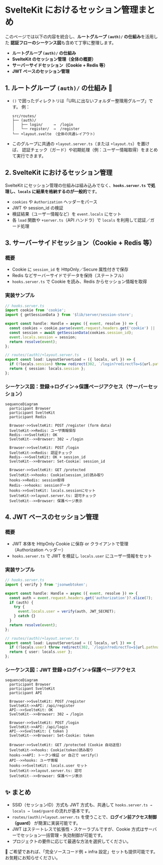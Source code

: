 # SvelteKit におけるセッション管理まとめ

このページでは以下の内容を統合し、**ルートグループ `(auth)/` の仕組み**を活用した **認証フローのシーケンス図**も含めて丁寧に整理します。

* **ルートグループ `(auth)/` の仕組み**
* **SvelteKit のセッション管理（全体の概要）**
* **サーバーサイドセッション（Cookie + Redis 等）**
* **JWT ベースのセッション管理**


## 1. ルートグループ `(auth)/` の仕組み 🧩

* `()` で囲ったディレクトリは「URLに出ないフォルダー整理用グループ」です。
  例：

  ```
  src/routes/
  ├── (auth)/
  │   ├── login/     →  /login
  │   └── register/  →  /register
  └── +layout.svelte （全体の共通レイアウト）
  ```

* このグループに共通の `+layout.server.ts`（または `+layout.ts`）を置けば、
  認証チェック（ガード）や初期処理（例：ユーザー情報取得）をまとめて実行できます。


## 2. SvelteKit におけるセッション管理

SvelteKit にセッション管理の仕組みは組み込みでなく、**`hooks.server.ts` で処理し、`locals` に結果を格納するのが一般的**です。

* `cookies` や `Authorization` ヘッダーをパース
* JWT や session\_id の検証
* 検証結果（ユーザー情報など）を `event.locals` にセット
* 各 `load` 関数や `+server.ts`（API ハンドラ）で `locals` を利用して認証／ガード処理


## 3. サーバーサイドセッション（Cookie + Redis 等）

### 概要

* Cookie に `session_id` を HttpOnly／Secure 属性付きで保存
* Redis などサーバーサイドでデータを保持（ステートフル）
* `hooks.server.ts` で Cookie を読み、Redis からセッション情報を取得

### 実装サンプル

```ts
// hooks.server.ts
import cookie from 'cookie';
import { getSessionData } from '$lib/server/session-store';

export const handle: Handle = async ({ event, resolve }) => {
  const cookies = cookie.parse(event.request.headers.get('cookie') || '');
  const session = await getSessionData(cookies.session_id);
  event.locals.session = session;
  return resolve(event);
};
```

```ts
// routes/(auth)/+layout.server.ts
export const load: LayoutServerLoad = ({ locals, url }) => {
  if (!locals.session) throw redirect(302, `/login?redirectTo=${url.pathname}`);
  return { session: locals.session };
};
```

### シーケンス図：登録→ログイン→保護ページアクセス（サーバーセッション）

```mermaid
sequenceDiagram
  participant Browser
  participant SvelteKit
  participant Redis

  Browser->>SvelteKit: POST /register (form data)
  SvelteKit->>Redis: ユーザ情報保存
  Redis-->>SvelteKit: OK
  SvelteKit-->>Browser: 302 → /login

  Browser->>SvelteKit: POST /login
  SvelteKit->>Redis: 認証チェック
  Redis-->>SvelteKit: OK + session_id
  SvelteKit-->>Browser: Set-Cookie: session_id

  Browser->>SvelteKit: GET /protected
  SvelteKit->>hooks: Cookie(session_id)読み取り
  hooks->>Redis: session取得
  Redis-->>hooks: sessionデータ
  hooks->>SvelteKit: locals.sessionにセット
  SvelteKit->>layout.server.ts: 認可チェック
  SvelteKit-->>Browser: 保護ページ表示
```


## 4. JWT ベースのセッション管理

### 概要

* JWT 本体を HttpOnly Cookie に保存 or クライアントで管理（Authorization ヘッダー）
* `hooks.server.ts` で JWT を検証し `locals.user` にユーザー情報をセット

### 実装サンプル

```ts
// hooks.server.ts
import { verify } from 'jsonwebtoken';

export const handle: Handle = async ({ event, resolve }) => {
  const auth = event.request.headers.get('authorization')?.slice(7);
  if (auth) {
    try {
      event.locals.user = verify(auth, JWT_SECRET);
    } catch {}
  }
  return resolve(event);
};
```

```ts
// routes/(auth)/+layout.server.ts
export const load: LayoutServerLoad = ({ locals, url }) => {
  if (!locals.user) throw redirect(302, `/login?redirectTo=${url.pathname}`);
  return { user: locals.user };
};
```

### シーケンス図：JWT 登録→ログイン→保護ページアクセス

```mermaid
sequenceDiagram
  participant Browser
  participant SvelteKit
  participant API

  Browser->>SvelteKit: POST /register
  SvelteKit->>API: /api/register
  API-->>SvelteKit: OK
  SvelteKit-->>Browser: 302 → /login

  Browser->>SvelteKit: POST /login
  SvelteKit->>API: /api/login
  API-->>SvelteKit: { token }
  SvelteKit-->>Browser: Set-Cookie: token

  Browser->>SvelteKit: GET /protected (Cookie 自动送信)
  SvelteKit->>hooks: Cookie(token)読み取り
  hooks->>API: トークン検証 or 自己で verify()
  API-->>hooks: ユーザ情報
  hooks->>SvelteKit: locals.user セット
  SvelteKit->>layout.server.ts: 認可
  SvelteKit-->>Browser: 保護ページ表示
```


## ✨ まとめ

* SSID（セッションID）方式も JWT 方式も、共通して `hooks.server.ts → locals → load/guard` の流れが基本です。
* `routes/(auth)/+layout.server.ts` を使うことで、**ログイン前アクセス制御（guard）** が簡潔に実装可能です。
* JWT はステートレスで拡張性・スケーラブルですが、Cookie 方式はサーバーでセッション一括管理・失効制御が可能です。
* プロジェクトの要件に応じて最適な方法を選択してください。


👋 ご希望であれば、「完全ソースコード例 + infra 設定」セットも提供可能です。お気軽にお知らせください。
